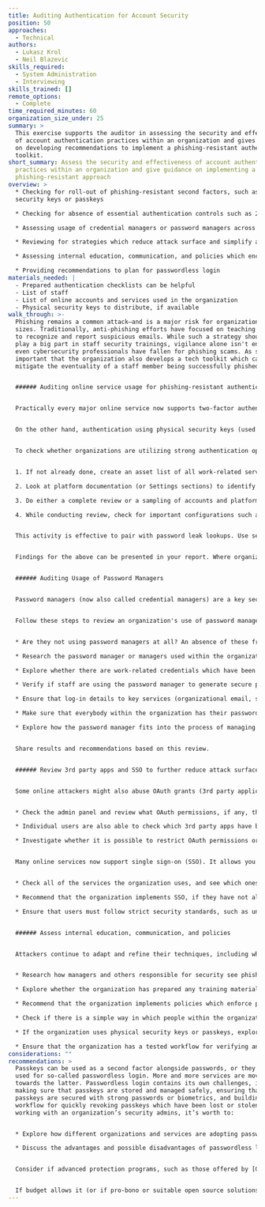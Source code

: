 ```yaml
---
title: Auditing Authentication for Account Security
position: 50
approaches:
  - Technical
authors:
  - Lukasz Krol
  - Neil Blazevic
skills_required:
  - System Administration
  - Interviewing
skills_trained: []
remote_options:
  - Complete
time_required_minutes: 60
organization_size_under: 25
summary: >
  This exercise supports the auditor in assessing the security and effectiveness
  of account authentication practices within an organization and gives guidance
  on developing recommendations to implement a phishing-resistant authentication
  toolkit. 
short_summary: Assess the security and effectiveness of account authentication
  practices within an organization and give guidance on implementing a
  phishing-resistant approach
overview: >
  * Checking for roll-out of phishing-resistant second factors, such as physical
  security keys or passkeys

  * Checking for absence of essential authentication controls such as 2-step verification

  * Assessing usage of credential managers or password managers across the organization, including important configurations such as enabling auto-fill within them

  * Reviewing for strategies which reduce attack surface and simplify authentication such as using single sign-on when possible and restricting unsafe OAuth grants (third party app data access)

  * Assessing internal education, communication, and policies which encouraging the organization to adopt positive practices such as generating and storing all their passwords in the credential manager or password manager

  * Providing recommendations to plan for passwordless login
materials_needed: |
  - Prepared authentication checklists can be helpful
  - List of staff
  - List of online accounts and services used in the organization
  - Physical security keys to distribute, if available
walk_through: >-
  Phishing remains a common attack—and is a major risk for organizations of all
  sizes. Traditionally, anti-phishing efforts have focused on teaching staff how
  to recognize and report suspicious emails. While such a strategy should still
  play a big part in staff security trainings, vigilance alone isn't enough;
  even cybersecurity professionals have fallen for phishing scams. As such, it's
  important that the organization also develops a tech toolkit which can
  mitigate the eventuality of a staff member being successfully phished.


  ###### Auditing online service usage for phishing-resistant authentication configuration


  Practically every major online service now supports two-factor authentication, which protects against password theft/leaks. Still, most forms of two-factor authentication remain vulnerable to a phishing attack in which an adversary captures a username, password, and two-factor code, and uses them to log in on the real webpage before the two-factor code expires. While sophisticated, such an attack is increasingly common.


  On the other hand, authentication using physical security keys (used in U2F or FIDO2 mode) and passkeys are designed to be resistant to even sophisticated phishing attacks. They are cryptographically tied to the website on which they were registered; it's impossible for a fake webpage to capture the input from a physical security key or passkey, and use it to log in to the real webpage.


  To check whether organizations are utilizing strong authentication options, audit the configuration of their online accounts:


  1. If not already done, create an asset list of all work-related services and platform which the organization uses. Some of these may be centrally managed, while others may be individual accounts which staff have signed up for, or even important private accounts (for example, the private email of a high-profile executive director.   

  2. Look at platform documentation (or Settings sections) to identify which ones support phishing-resistant authentication methods such as passkeys and physical security keys in U2F or FIDO2 mode. At worst, some platforms may not even support 2FA.  

  3. Do either a complete review or a sampling of accounts and platforms to identify how authentication is configured. For services which are centrally managed by the organization, review the domain settings for controls which apply to all users, such as enforcing 2FA, enabling passwordless login, and enabling or requiring physical security keys.  

  4. While conducting review, check for important configurations such as password reset/recovery and emergency reset mechanisms like backup emails and phone numbers. In some cases, it may be important to verify that the organization even owns/has control over key online accounts, for instance in cases where previous staff or consultants set up accounts. 


  This activity is effective to pair with password leak lookups. Use services such as [haveibeenpwned.com](http://haveibeenpwned.com), [Firefox Monitor](https://monitor.mozilla.org/), [Google Password Checkup](https://passwords.google.com/), and [Dehashed](https://dehashed.com/) in collaboration with staff to check their personal and organizational emails for leaks. The presence of password leaks reinforces the need both for traditional 2FA and strong authentication methods.


  Findings for the above can be presented in your report. Where organizations have not yet begun to use strong authentication methods, include recommendations to onboard them to passkeys and physical security keys when possible. 


  ###### Auditing Usage of Password Managers


  Password managers (now also called credential managers) are a key security tool, and the auditor should research how and if they are used within an organization. Organizations where all staff works full time and uses work-issued devices might rely on a work-issued password manager. Organizations which rely on part-time or volunteer staff might also allow staff to use their own. Having a single work password manager is preferable, especially when it comes to sharing credentials within the organizations (several people might, for example, need access to the same general account).


  Follow these steps to review an organization's use of password managers:


  * Are they not using password managers at all? An absence of these from users may point to dangerous password practices such as password reuse, weak passwords, and physically written-down passwords.  

  * Research the password manager or managers used within the organization. Do they come from a reliable firm? Have they been independently audited? Have there been any security incidents involving the password manager?  

  * Explore whether there are work-related credentials which have been saved in places other than password managers (this could include notebooks, post-its, and others)  

  * Verify if staff are using the password manager to generate secure passwords. If they do not, consider investigating if they use strong practices to set reasonably strong and unique passphrases or if they engage in the creation of weak passwords and reuse password across services.  

  * Ensure that log-in details to key services (organizational email, social media, code hosting services, and others) are only saved in the password manager and nowhere else  

  * Make sure that everybody within the organization has their password manager set to auto-fill logins on webpages. This is not just a matter of convenience; the password manager will match the URL it will autofill with the URL saved in its database. If those do not match, it will typically refuse to autofill. This is an excellent phishing protection, as it stops the password manager from filling in the URL on malicious and phishing sites

  * Explore how the password manager fits into the process of managing shared accounts. In many organizations, there are accounts managed by many people (an frequent example is social media), and depending on how these accounts are configured, their security level might less than ideal. For instance, without password managers, it is usual to configure the shared accounts with insecure passwords (so they are easier to share among teams) and without two-factor authentication. To cover this scenario, cloud-based password managers might include sharing capabilities making it easier to configure the account with a strong password and some form of two-factor authentication. If the password manager the organization uses doesn't support sharing credentials, there might still be other workarounds, but what is sure is that shared accounts should be considered in our assessment process.


  Share results and recommendations based on this review.


  ###### Review 3rd party apps and SSO to further reduce attack surface


  Some online attackers might also abuse OAuth grants (3rd party applications), in which external services can access or modify resources such as your organization's emails, documents, or calendars. In legitimate cases, this can be a useful service, allowing for additional functionalities. Still, these permissions are one door through which an attacker or untrusted service can gain access to internal resources. Furthermore, many staff may grant resource access and forget that they had done so, leading to an accumulation of permissions over time. When working with the organization's admin:


  * Check the admin panel and review what OAuth permissions, if any, the organization's users have given to external services  

  * Individual users are also able to check which 3rd party apps have been granted permission to access their account data. If not possible to get an overview across an organization with an administrator, instead work with a sampling of users to review their individual accounts from the platform Settings page.  

  * Investigate whether it is possible to restrict OAuth permissions organization-wide, so that they only apply to a small group of trusted or allowlisted services. Note that some programs, like Google’s [Advanced Protection Program](https://landing.google.com/intl/en_in/advancedprotection/), will limit OAuth grants to a trusted allowlist.


  Many online services now support single sign-on (SSO). It allows you to sign in to many different services using a single account, typically one used for email or social media. Many organizations will use their primary email provider as their SSO provider. SSO differs slightly from OAuth grants: the former only uses a service as an authentication layer, whereas the latter allows the service to share data with others. SSO is often a great idea from a security perspective, as it only requires administrators to audit and enforce strong log-in security norms (such as phishing-resistant two-factor authentication) for one account, rather than several. It's worth to:


  * Check all of the services the organization uses, and see which ones support SSO  

  * Recommend that the organization implements SSO, if they have not already  

  * Ensure that users must follow strict security standards, such as unique long passwords and a phishing-resistant form of two-factor authentication when logging on to the 'primary' service, which then grants access to other services through SSO


  ###### Assess internal education, communication, and policies


  Attackers continue to adapt and refine their techniques, including when it comes to phishing. Defensive measures also change rapidly, with manufacturers building new tools and workflows that could mitigate standard or OAuth phishing. It’s important that people within the organization understand both risks and potential attacks, and potential mitigation. Assess internal education, communication of guidelines/threats, and policies through interviews, surveys, and document review:


  * Research how managers and others responsible for security see phishing. Recommend that the organization treats phishing mitigation as a key priority, as a significant part of cyberattacks start with phishing  

  * Explore whether the organization has prepared any training materials on phishing. Look into whether those materials only teach staff how to recognize phishing messages, or also demonstrate technologies such as password manager autofill and phishing-resistant two-factor authentication. Recommend that trainings focus on the latter.  

  * Recommend that the organization implements policies which enforce phishing-resistant two-factor authentication. Those could include requiring everybody to use password manager autofill and phishing-resistant authentication  

  * Check if there is a simple way in which people within the organization can flag up or report suspicious emails and text messages to others within the organization  

  * If the organization uses physical security keys or passkeys, explore how those are managed. Write down the policies that exist, for example whether people are given physical security keys during onboarding, if passkeys are registered on personal or physical devices, etc.  

  * Ensure that the organization has a tested workflow for verifying and restoring access for users whose physical security keys or passkeys have been lost or damaged
considerations: ""
recommendations: >
  Passkeys can be used as a second factor alongside passwords, or they can be
  used for so-called passwordless login. More and more services are moving
  towards the latter. Passwordless login contains its own challenges, including
  making sure that passkeys are stored and managed safely, ensuring that
  passkeys are secured with strong passwords or biometrics, and building a
  workflow for quickly revoking passkeys which have been lost or stolen. When
  working with an organization’s security admins, it’s worth to:


  * Explore how different organizations and services are adopting passwordless logins, and what experiences users have with them  

  * Discuss the advantages and possible disadvantages of passwordless logins


  Consider if advanced protection programs, such as those offered by [Google](https://landing.google.com/intl/en_us/advancedprotection/), [Microsoft](https://accountguard.microsoft.com/), [Proton](https://proton.me/support/proton-sentinel), or [Meta](https://www.facebook.com/help/1052552578831700/) are appropriate for the organization. 


  If budget allows it (or if pro-bono or suitable open source solutions are possible), consider recommending organizations move towards centrally managed business or enterprise account platforms which allow setting of security policies across the organization.
---
```

